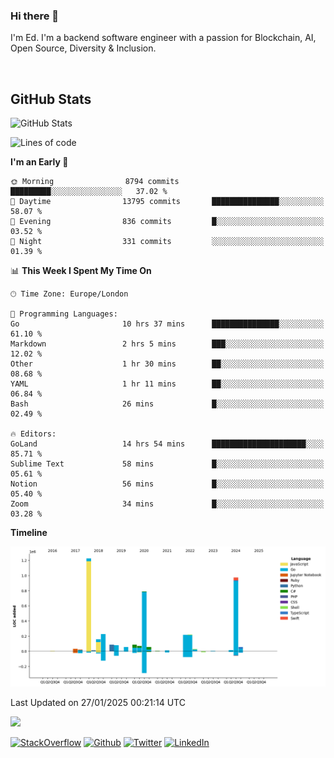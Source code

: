 ### Hi there 👋
 I'm Ed. I'm a backend software engineer with a passion for Blockchain, AI, Open Source, Diversity & Inclusion.

<br />

<h2>GitHub Stats</h2>
<p><img src="https://github-readme-stats.vercel.app/api?username=echarrod&amp;show_icons=true" alt="GitHub Stats"></p>

<!--START_SECTION:waka-->
![Lines of code](https://img.shields.io/badge/From%20Hello%20World%20I%27ve%20Written-4.4%20million%20lines%20of%20code-blue)

**I'm an Early 🐤** 

```text
🌞 Morning                8794 commits        █████████░░░░░░░░░░░░░░░░   37.02 % 
🌆 Daytime                13795 commits       ███████████████░░░░░░░░░░   58.07 % 
🌃 Evening                836 commits         █░░░░░░░░░░░░░░░░░░░░░░░░   03.52 % 
🌙 Night                  331 commits         ░░░░░░░░░░░░░░░░░░░░░░░░░   01.39 % 
```


📊 **This Week I Spent My Time On** 

```text
🕑︎ Time Zone: Europe/London

💬 Programming Languages: 
Go                       10 hrs 37 mins      ███████████████░░░░░░░░░░   61.10 % 
Markdown                 2 hrs 5 mins        ███░░░░░░░░░░░░░░░░░░░░░░   12.02 % 
Other                    1 hr 30 mins        ██░░░░░░░░░░░░░░░░░░░░░░░   08.68 % 
YAML                     1 hr 11 mins        ██░░░░░░░░░░░░░░░░░░░░░░░   06.84 % 
Bash                     26 mins             █░░░░░░░░░░░░░░░░░░░░░░░░   02.49 % 

🔥 Editors: 
GoLand                   14 hrs 54 mins      █████████████████████░░░░   85.71 % 
Sublime Text             58 mins             █░░░░░░░░░░░░░░░░░░░░░░░░   05.61 % 
Notion                   56 mins             █░░░░░░░░░░░░░░░░░░░░░░░░   05.40 % 
Zoom                     34 mins             █░░░░░░░░░░░░░░░░░░░░░░░░   03.28 % 
```

**Timeline**

![Lines of Code chart](https://raw.githubusercontent.com/echarrod/echarrod/main/assets/bar_graph.png)


 Last Updated on 27/01/2025 00:21:14 UTC
<!--END_SECTION:waka-->

![](https://komarev.com/ghpvc/?username=echarrod)

<p>
<a href="https://stackoverflow.com/users/1014632/ech" target="_blank"><img alt="StackOverflow" src="https://img.shields.io/badge/-Stackoverflow-FE7A16?style=for-the-badge&logo=stack-overflow&logoColor=white" /></a> 
<a href="https://github.com/echarrod" target="_blank"><img alt="Github" src="https://img.shields.io/badge/GitHub-%2312100E.svg?&style=for-the-badge&logo=Github&logoColor=white" /></a> 
<a href="https://twitter.com/e_harrod" target="_blank"><img alt="Twitter" src="https://img.shields.io/badge/twitter-%231DA1F2.svg?&style=for-the-badge&logo=twitter&logoColor=white" /></a> 
<a href="https://www.linkedin.com/in/ed-harrod" target="_blank"><img alt="LinkedIn" src="https://img.shields.io/badge/linkedin-%230077B5.svg?&style=for-the-badge&logo=linkedin&logoColor=white" /></a>
